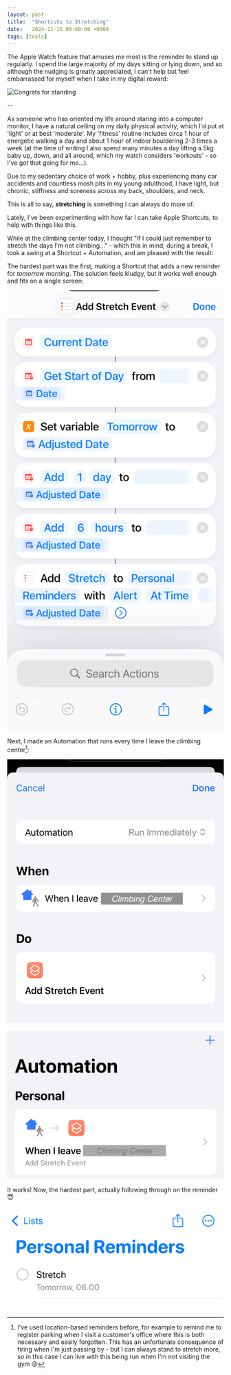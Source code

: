 ```yaml
---
layout: post
title:  "Shortcuts to Stretching"
date:   2024-11-15 00:00:00 +0000
tags: [tools]
---
```


The Apple Watch feature that amuses me most is the reminder to stand up regularly. I spend the large majority of my days sitting or lying down, and so although the nudging is greatly appreciated, I can't help but feel embarrassed for myself when I take in my digital reward:

![Congrats for standing](/static/img/posts/standing.png)

--

As someone who has oriented my life around staring into a computer monitor, I have a natural ceiling on my daily physical activity, which I'd put at 'light' or at best 'moderate'. My 'fitness' routine includes circa 1 hour of energetic walking a day and about 1 hour of indoor bouldering 2-3 times a week (at the time of writing I also spend many minutes a day lifting a 5kg baby up, down, and all around, which my watch considers 'workouts' - so I've got that going for me...).

Due to my sedentary choice of work + hobby, plus experiencing many car accidents and countless mosh pits in my young adulthood, I have light, but chronic, stiffness and soreness across my back, shoulders, and neck.

This is all to say, **stretching** is something I can always do more of.

Lately, I've been experimenting with how far I can take Apple Shortcuts, to help with things like this.

While at the climbing center today, I thought "if I could just remember to stretch the days I'm not climbing..." - whith this in mind, during a break, I took a swing at a Shortcut + Automation, and am pleased with the result:

The hardest part was the first, making a Shortcut that adds a new reminder for *tomorrow morning*. The solution feels kludgy, but it works well enough and fits on a single screen:

![Shortcut creation](/static/img/posts/shortcut0.png)

Next, I made an Automation that runs every time I leave the climbing center[^1]:

![Shortcut creation](/static/img/posts/shortcut1.png)

![Shortcut creation](/static/img/posts/shortcut2.png)

It works! Now, the hardest part, actually following through on the reminder 😇

![Shortcut creation](/static/img/posts/shortcut3.png)

[^1]: I've used location-based reminders before, for example to remind me to register parking when I visit a customer's office where this is both necessary and easily forgotten. This has an unfortunate consequence of firing when I'm just passing by - but I can always stand to stretch more, so in this case I can live with this being run when I'm not visiting the gym 😝
